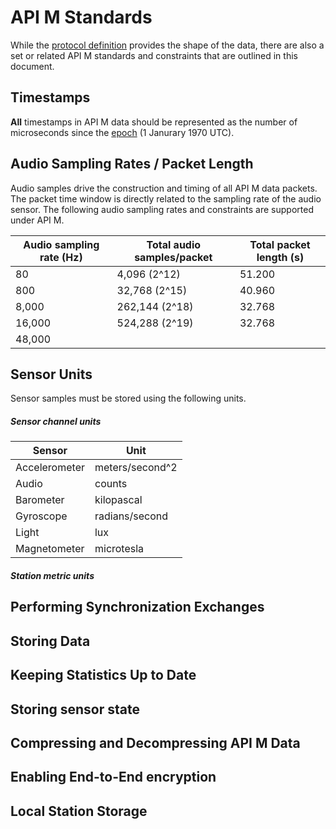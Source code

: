 # API M Standards

While the [protocol definition](https://bitbucket.org/redvoxhi/redvox-api-1000/src/master/src/redvox_api1000/redvox_api_1000.proto) provides the shape of the data, there are also a set or related API M standards and constraints that are outlined in this document.

## Timestamps

__All__ timestamps in API M data should be represented as the number of microseconds since the [epoch](https://en.wikipedia.org/wiki/Unix_time) (1 Janurary 1970 UTC).

## Audio Sampling Rates / Packet Length

Audio samples drive the construction and timing of all API M data packets. The packet time window is directly related to the sampling rate of the audio sensor. The following audio sampling rates and constraints are supported under API M.

| Audio sampling rate (Hz) | Total audio samples/packet | Total packet length (s) |
|--------------------------|----------------------------|-------------------------|
| 80                       | 4,096   (2^12)             | 51.200                  |
| 800                      | 32,768  (2^15)             | 40.960                  |
| 8,000                    | 262,144 (2^18)             | 32.768                  |
| 16,000                   | 524,288 (2^19)             | 32.768                  |
| 48,000                   |
  

## Sensor Units

Sensor samples must be stored using the following units.

##### Sensor channel units

| Sensor        | Unit                         |
|---------------|------------------------------|
| Accelerometer | meters/second^2              |
| Audio         | counts                       |
| Barometer     | kilopascal                   |
| Gyroscope     | radians/second               |
| Light         | lux                          |
| Magnetometer  | microtesla                   |

##### Station metric units

## Performing Synchronization Exchanges

## Storing Data

## Keeping Statistics Up to Date

## Storing sensor state

## Compressing and Decompressing API M Data

## Enabling End-to-End encryption

## Local Station Storage




